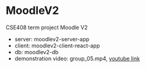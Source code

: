 # MoodleV2

CSE408 term project Moodle V2

- server: moodlev2-server-app
- client: moodlev2-client-react-app
- db: moodlev2-db
- demonstration video: group_05.mp4, [youtube link](https://www.youtube.com/watch?v=eaXiYpW2jbg)
